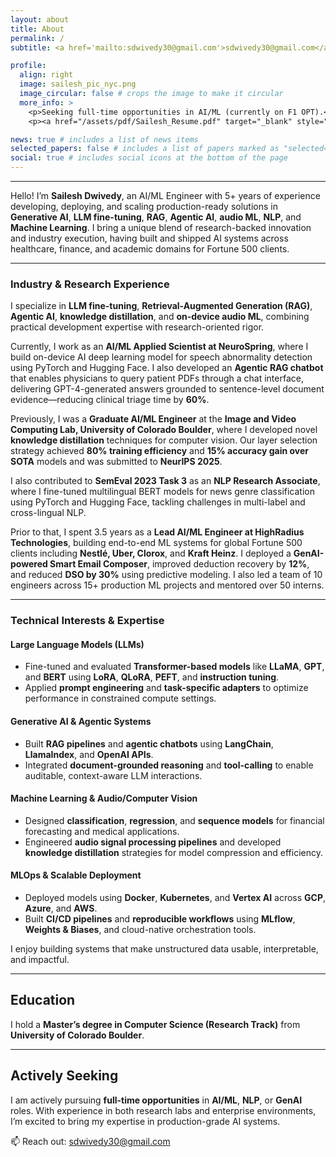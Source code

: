 ```yaml
---
layout: about
title: About
permalink: /
subtitle: <a href='mailto:sdwivedy30@gmail.com'>sdwivedy30@gmail.com</a>. United States

profile:
  align: right
  image: sailesh_pic_nyc.png
  image_circular: false # crops the image to make it circular
  more_info: >
    <p>Seeking full-time opportunities in AI/ML (currently on F1 OPT).</p>
    <p><a href="/assets/pdf/Sailesh_Resume.pdf" target="_blank" style="font-weight:bold;"> Resume (PDF)</a></p>

news: true # includes a list of news items
selected_papers: false # includes a list of papers marked as "selected={true}"
social: true # includes social icons at the bottom of the page
---
```


---

Hello! I’m **Sailesh Dwivedy**, an AI/ML Engineer with 5+ years of experience developing, deploying, and scaling production-ready solutions in **Generative AI**, **LLM fine-tuning**, **RAG**, **Agentic AI**, **audio ML**, **NLP**, and **Machine Learning**. I bring a unique blend of research-backed innovation and industry execution, having built and shipped AI systems across healthcare, finance, and academic domains for Fortune 500 clients.

---

### Industry & Research Experience

I specialize in **LLM fine-tuning**, **Retrieval-Augmented Generation (RAG)**, **Agentic AI**, **knowledge distillation**, and **on-device audio ML**, combining practical development expertise with research-oriented rigor.

Currently, I work as an **AI/ML Applied Scientist at NeuroSpring**, where I build on-device AI deep learning model for speech abnormality detection using PyTorch and Hugging Face. I also developed an **Agentic RAG chatbot** that enables physicians to query patient PDFs through a chat interface, delivering GPT-4-generated answers grounded to sentence-level document evidence—reducing clinical triage time by **60%**.

Previously, I was a **Graduate AI/ML Engineer** at the **Image and Video Computing Lab, University of Colorado Boulder**, where I developed novel **knowledge distillation** techniques for computer vision. Our layer selection strategy achieved **80% training efficiency** and **15% accuracy gain over SOTA** models and was submitted to **NeurIPS 2025**.

I also contributed to **SemEval 2023 Task 3** as an **NLP Research Associate**, where I fine-tuned multilingual BERT models for news genre classification using PyTorch and Hugging Face, tackling challenges in multi-label and cross-lingual NLP.

Prior to that, I spent 3.5 years as a **Lead AI/ML Engineer at HighRadius Technologies**, building end-to-end ML systems for global Fortune 500 clients including **Nestlé, Uber, Clorox**, and **Kraft Heinz**. I deployed a **GenAI-powered Smart Email Composer**, improved deduction recovery by **12%**, and reduced **DSO by 30%** using predictive modeling. I also led a team of 10 engineers across 15+ production ML projects and mentored over 50 interns.

---

### Technical Interests & Expertise

#### Large Language Models (LLMs)

- Fine-tuned and evaluated **Transformer-based models** like **LLaMA**, **GPT**, and **BERT** using **LoRA**, **QLoRA**, **PEFT**, and **instruction tuning**.  
- Applied **prompt engineering** and **task-specific adapters** to optimize performance in constrained compute settings.

#### Generative AI & Agentic Systems

- Built **RAG pipelines** and **agentic chatbots** using **LangChain**, **LlamaIndex**, and **OpenAI APIs**.  
- Integrated **document-grounded reasoning** and **tool-calling** to enable auditable, context-aware LLM interactions.

#### Machine Learning & Audio/Computer Vision

- Designed **classification**, **regression**, and **sequence models** for financial forecasting and medical applications.  
- Engineered **audio signal processing pipelines** and developed **knowledge distillation** strategies for model compression and efficiency.

#### MLOps & Scalable Deployment

- Deployed models using **Docker**, **Kubernetes**, and **Vertex AI** across **GCP**, **Azure**, and **AWS**.  
- Built **CI/CD pipelines** and **reproducible workflows** using **MLflow**, **Weights & Biases**, and cloud-native orchestration tools.

I enjoy building systems that make unstructured data usable, interpretable, and impactful.

---

## Education

I hold a **Master’s degree in Computer Science (Research Track)** from **University of Colorado Boulder**.

---

## Actively Seeking

I am actively pursuing **full-time opportunities** in **AI/ML**, **NLP**, or **GenAI** roles. With experience in both research labs and enterprise environments, I’m excited to bring my expertise in production-grade AI systems.

📫 Reach out: <a href='mailto:sdwivedy30@gmail.com'>sdwivedy30@gmail.com</a>
